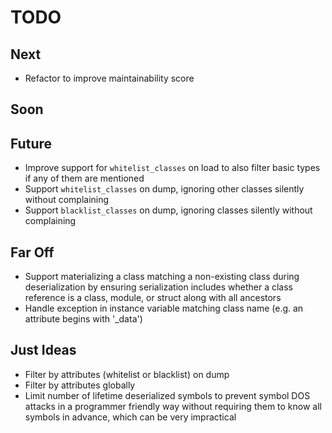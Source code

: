 # TODO

## Next

- Refactor to improve maintainability score

## Soon


## Future

- Improve support for `whitelist_classes` on load to also filter basic types if any of them are mentioned
- Support `whitelist_classes` on dump, ignoring other classes silently without complaining
- Support `blacklist_classes` on dump, ignoring classes silently without complaining

## Far Off
    
- Support materializing a class matching a non-existing class during deserialization by ensuring serialization includes whether a class reference is a class, module, or struct along with all ancestors
- Handle exception in instance variable matching class name (e.g. an attribute begins with '_data')

## Just Ideas

- Filter by attributes (whitelist or blacklist) on dump
- Filter by attributes globally
- Limit number of lifetime deserialized symbols to prevent symbol DOS attacks in a programmer friendly way without requiring them to know all symbols in advance, which can be very impractical
